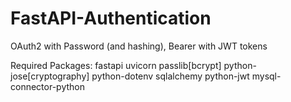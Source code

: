 # FastAPI-Authentication
OAuth2 with Password (and hashing), Bearer with JWT tokens

Required Packages:
 fastapi uvicorn passlib[bcrypt] python-jose[cryptography] python-dotenv sqlalchemy python-jwt mysql-connector-python
